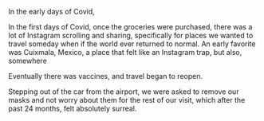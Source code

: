 In the early days of Covid, 

In the first days of Covid, once the groceries were purchased, there was a lot of Instagram scrolling and sharing, specifically for places we wanted to travel someday when if the world ever returned to normal. An early favorite was Cuixmala, Mexico, a place that felt like an Instagram trap, but also, somewhere 

Eventually there was vaccines, and travel began to reopen. 

Stepping out of the car from the airport, we were asked to remove our masks and not worry about them for the rest of our visit, which after the past 24 months, felt absolutely surreal.